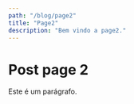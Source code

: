 ```yaml
---
path: "/blog/page2"
title: "Page2"
description: "Bem vindo a page2."
---
```

# Post page 2

Este é um parágrafo.
